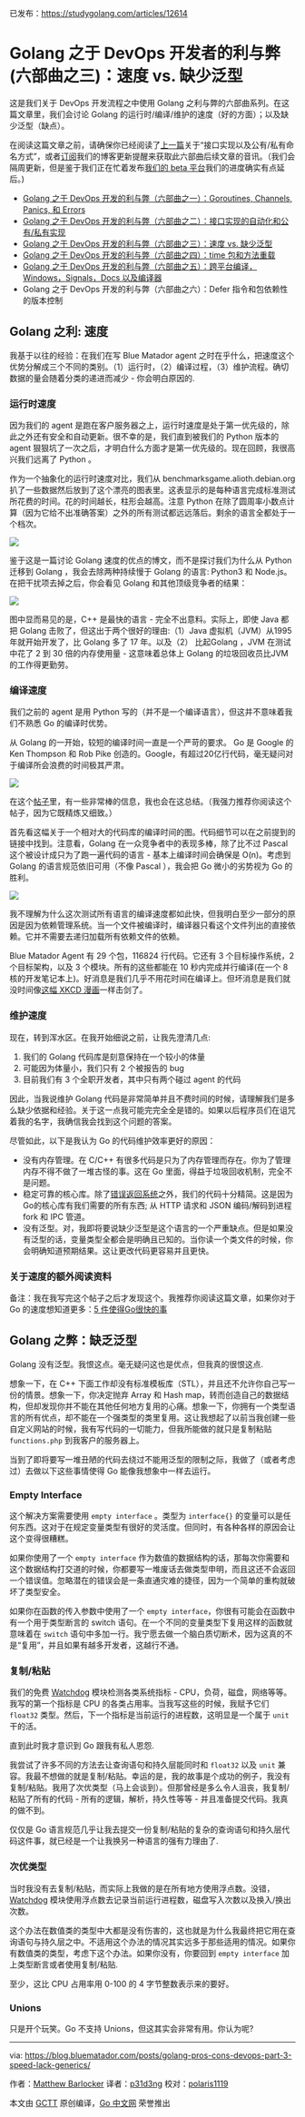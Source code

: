 已发布：https://studygolang.com/articles/12614

# Golang 之于 DevOps 开发者的利与弊(六部曲之三)：速度 vs. 缺少泛型

这是我们关于 DevOps 开发流程之中使用 Golang 之利与弊的六部曲系列。在这篇文章里，我们会讨论 Golang 的运行时/编译/维护的速度（好的方面）；以及缺少泛型（缺点）。

在阅读这篇文章之前，请确保你已经阅读了[上一篇](https://studygolang.com/articles/12608)关于“接口实现以及公有/私有命名方式”，或者[订阅](http://eepurl.com/cOHJ3f)我们的博客更新提醒来获取此六部曲后续文章的音讯。（我们会隔周更新，但是鉴于我们正在忙着发布[我们的 beta 平台](https://blog.bluematador.com/blog/posts/announcing-beta-launch-blue-matador-devops-monitoring-platform/)我们的进度确实有点延后。)

- [Golang 之于 DevOps 开发的利与弊（六部曲之一）：Goroutines, Channels, Panics, 和 Errors](https://studygolang.com/articles/11983)
- [Golang 之于 DevOps 开发的利与弊（六部曲之二）：接口实现的自动化和公有/私有实现](https://studygolang.com/articles/12608)
- [Golang 之于 DevOps 开发的利与弊（六部曲之三）：速度 vs. 缺少泛型](https://studygolang.com/articles/12614)
- [Golang 之于 DevOps 开发的利与弊（六部曲之四）：time 包和方法重载](https://studygolang.com/articles/12615)
- [Golang 之于 DevOps 开发的利与弊（六部曲之五）：跨平台编译，Windows，Signals，Docs 以及编译器](https://studygolang.com/articles/12616)
- Golang 之于 DevOps 开发的利与弊（六部曲之六）：Defer 指令和包依赖性的版本控制

## Golang 之利: 速度

我基于以往的经验：在我们在写 Blue Matador agent 之时在乎什么，把速度这个优势分解成三个不同的类别。（1）运行时，（2）编译过程，（3）维护流程。确切数据的量会随着分类的递进而减少 - 你会明白原因的.

### 运行时速度

因为我们的 agent 是跑在客户服务器之上，运行时速度是处于第一优先级的，除此之外还有安全和自动更新。很不幸的是，我们直到被我们的 Python 版本的 agent 狠狠坑了一次之后，才明白什么方面才是第一优先级的。现在回顾，我很高兴我们远离了 Python 。

作为一个抽象化的运行时速度对比，我们从 benchmarksgame.alioth.debian.org 扒了一些数据然后放到了这个漂亮的图表里。这表显示的是每种语言完成标准测试所花费的时间。花的时间越长，柱形会越高。注意 Python 在除了圆周率小数点计算（因为它给不出准确答案）之外的所有测试都远远落后。剩余的语言全都处于一个档次。

![](https://raw.githubusercontent.com/studygolang/gctt-images/master/go_devops/golang-language-runtimes-1.png)

鉴于这是一篇讨论 Golang 速度的优点的博文，而不是探讨我们为什么从 Python 迁移到 Golang ，我会去除两种持续慢于 Golang 的语言: Python3 和 Node.js。在把干扰项去掉之后，你会看见 Golang 和其他顶级竞争者的结果：

![](https://raw.githubusercontent.com/studygolang/gctt-images/master/go_devops/golang-language-runtimes-2.png)

图中显而易见的是，C++ 是最快的语言 - 完全不出意料。实际上，即使 Java 都把 Golang 击败了，但这出于两个很好的理由:（1）Java 虚拟机（JVM）从1995年就开始开发了，比 Golang 多了 17 年。以及（2） 比起Golang ，JVM 在测试中花了 2 到 30 倍的内存使用量 - 这意味着总体上 Golang 的垃圾回收员比JVM的工作得更勤劳。

### 编译速度

我们之前的 agent 是用 Python 写的（并不是一个编译语言），但这并不意味着我们不熟悉 Go 的编译时优势。

从 Golang 的一开始，较短的编译时间一直是一个严苛的要求。 Go 是 Google 的 Ken Thompson 和 Rob Pike 创造的。Google，有超过20亿行代码，毫无疑问对于编译所会浪费的时间极其严肃。

![](https://raw.githubusercontent.com/studygolang/gctt-images/master/go_devops/compiling.png)

在这个[帖子](http://imgur.com/a/jQUav#xVgi2ZA)里，有一些非常棒的信息，我也会在这总结。（我强力推荐你阅读这个帖子，因为它既精炼又细致。）

首先看这幅关于一个相对大的代码库的编译时间的图。代码细节可以在之前提到的链接中找到。注意看，Golang 在一众竞争者中的表现多棒，除了比不过 Pascal 这个被设计成只为了跑一遍代码的语言 - 基本上编译时间会确保是 O(n)。考虑到 Golang 的语言规范依旧可用（不像 Pascal ），我会把 Go 微小的劣势视为 Go 的胜利。

![](https://raw.githubusercontent.com/studygolang/gctt-images/master/go_devops/golang-language-compilation-time.png)

我不理解为什么这次测试所有语言的编译速度都如此快，但我明白至少一部分的原因是因为依赖管理系统。当一个文件被编译时，编译器只看这个文件列出的直接依赖。它并不需要去递归加载所有依赖文件的依赖。

Blue Matador Agent 有 29 个包，116824 行代码。它还有 3 个目标操作系统，2 个目标架构，以及 3 个模块。所有的这些都能在 10 秒内完成并行编译(在一个 8 核的开发笔记本上)。好消息是我们几乎不用花时间在编译上。但坏消息是我们就没时间像[这幅 XKCD 漫画](https://xkcd.com/303/)一样击剑了。

### 维护速度

现在，转到浑水区。在我开始细说之前，让我先澄清几点:

1. 我们的 Golang 代码库是刻意保持在一个较小的体量
2. 可能因为体量小，我们只有 2 个被报告的 bug
3. 目前我们有 3 个全职开发者，其中只有两个碰过 agent 的代码

因此，当我说维护 Golang 代码是非常简单并且不费时间的时候，请理解我们是多么缺少依据和经验。关于这一点我可能完完全全是错的。如果以后程序员们在诅咒着我的名字，我确信我会找到这个问题的答案。

尽管如此，以下是我认为 Go 的代码维护效率更好的原因：

- 没有内存管理。在 C/C++ 有很多代码是只为了内存管理而存在。你为了管理内存不得不做了一堆古怪的事。这在 Go 里面，得益于垃圾回收机制，完全不是问题。
- 稳定可靠的核心库。除了[错误返回系统](https://blog.bluematador.com/blog/posts/golang-pros-cons-for-devops-part-1-goroutines-panics-errors/)之外，我们的代码十分精简。这是因为Go的核心库有我们需要的所有东西; 从 HTTP 请求和 JSON 编码/解码到进程 fork 和 IPC 管道。
- 没有泛型。对，我即将要说缺少泛型是这个语言的一个严重缺点。但是如果没有泛型的话，变量类型全都会是明确且已知的。当你读一个类文件的时候，你会明确知道预期结果。这让更改代码更容易并且更快。

### 关于速度的额外阅读资料

备注：我在我写完这个帖子之后才发现这个。我推荐你阅读这篇文章，如果你对于 Go 的速度想知道更多：[5 件使得Go很快的事](https://dave.cheney.net/2014/06/07/five-things-that-make-go-fast)

## Golang 之弊：缺乏泛型

Golang 没有泛型。我恨这点。毫无疑问这也是优点，但我真的很恨这点.

想象一下，在 C++ 下面工作却没有标准模板库（STL），并且还不允许你自己写一份的情景。想象一下，你决定抛弃 Array 和 Hash map，转而创造自己的数据结构，但却发现你并不能在其他任何地方复用的心痛。想象一下，你拥有一个类型语言的所有优点，却不能在一个强类型的类里复用。这让我想起了以前当我创建一些自定义网站的时候，我有写代码的一切能力，但我所能做的就只是复制粘贴 `functions.php` 到我客户的服务器上。

当到了即将要写一堆丑陋的代码去绕过不能用泛型的限制之际，我做了（或者考虑过）去做以下这些事情使得 Go 能像我想象中一样去运行。

### Empty Interface

这个解决方案需要使用 `empty interface` 。类型为 `interface{}` 的变量可以是任何东西。这对于在规定变量类型有很好的灵活度。但同时，有各种各样的原因会让这个变得很糟糕。

如果你使用了一个 `empty interface` 作为数值的数据结构的话，那每次你需要和这个数据结构打交道的时候，你都要写一堆废话去做类型申明，而且这还不会返回一个错误值。忽略潜在的错误会是一条直通灾难的捷径，因为一个简单的重构就破坏了类型安全。

如果你在函数的传入参数中使用了一个 `empty interface`，你很有可能会在函数中有一个用于类型断言的 switch 语句。在一个不同的变量类型下复用这样的函数就意味着在 `switch` 语句中多加一行。我宁愿去做一个脑白质切断术，因为这真的不是“复用”，并且如果有越多开发者，这越行不通。

### 复制/粘贴

我们的免费 [Watchdog](https://blog.bluematador.com/watchdog) 模块检测各类系统指标 - CPU，负荷，磁盘，网络等等。我写的第一个指标是 CPU 的各类占用率。当我写这些的时候，我赋予它们 `float32` 类型。然后，下一个指标是当前运行的进程数，这明显是一个属于 `unit` 干的活。

直到此时我才意识到 Go 跟我有私人恩怨.

我尝试了许多不同的方法去让查询语句和持久层能同时和 `float32` 以及 `unit` 兼容。我最不想做的就是复制/粘贴。幸运的是，我的故事是个成功的例子，我没有复制/粘贴。我用了次优类型（马上会谈到）。但那曾经是多么令人沮丧，我复制/粘贴了所有的代码 - 所有的逻辑，解析，持久性等等 - 并且准备提交代码。我真的做不到。

仅仅是 Go 语言规范几乎让我去提交一份复制/粘贴的复杂的查询语句和持久层代码这件事，就已经是一个让我换另一种语言的强有力理由了.

### 次优类型

当时我没有去复制/粘贴，而实际上我做的是在所有地方使用浮点数。没错， [Watchdog](https://blog.bluematador.com/watchdog) 模块使用浮点数去记录当前运行进程数，磁盘写入次数以及换入/换出次数。

这个办法在数值类的类型中大都是没有伤害的，这也就是为什么我最终把它用在查询语句与持久层之中。不适用这个办法的情况其实远多于那些适用的情况。如果你有数值类的类型，考虑下这个办法。如果你没有，你要回到 `empty interface` 加上类型断言或者使用复制/粘贴.

至少，这比 CPU 占用率用 0-100 的 4 字节整数表示来的要好。

### Unions

只是开个玩笑。Go 不支持 Unions，但这其实会非常有用。你认为呢?

---

via: https://blog.bluematador.com/posts/golang-pros-cons-devops-part-3-speed-lack-generics/

作者：[Matthew Barlocker](https://github.com/mbarlocker)
译者：[p31d3ng](https://github.com/p31d3ng)
校对：[polaris1119](https://github.com/polaris1119)

本文由 [GCTT](https://github.com/studygolang/GCTT) 原创编译，[Go 中文网](https://studygolang.com/) 荣誉推出

